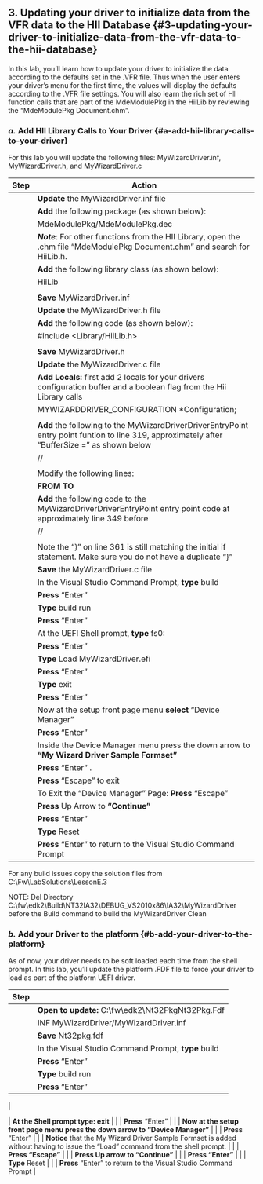## 3\. Updating your driver to initialize data from the VFR data to the HII Database {#3-updating-your-driver-to-initialize-data-from-the-vfr-data-to-the-hii-database}

In this lab, you’ll learn how to update your driver to initialize the data according to the defaults set in the .VFR file. Thus when the user enters your driver’s menu for the first time, the values will display the defaults according to the .VFR file settings. You will also learn the rich set of HII function calls that are part of the MdeModulePkg in the HiiLib by reviewing the “MdeModulePkg Document.chm”.

### _a._ Add HII Library Calls to Your Driver {#a-add-hii-library-calls-to-your-driver}

For this lab you will update the following files: MyWizardDriver.inf, MyWizardDriver.h, and MyWizardDriver.c

| **Step** | **Action** |
| --- | --- |
|  | **Update** the MyWizardDriver.inf file |
|  | **Add** the following package (as shown below): |
|  | MdeModulePkg/MdeModulePkg.dec |
|  | **_Note_**: For other functions from the HII Library, open the .chm file “MdeModulePkg Document.chm” and search for HiiLib.h. |
|  | **Add** the following library class (as shown below): |
|  | HiiLib |
|  |  |
|  | **Save** MyWizardDriver.inf |
|  | **Update** the MyWizardDriver.h file |
|  | **Add** the following code (as shown below): |
|  | #include &lt;Library/HiiLib.h&gt; |
|  |  |
|  | **Save** MyWizardDriver.h |
|  | **Update** the MyWizardDriver.c file |
|  | **Add Locals:** first add 2 locals for your drivers configuration buffer and a boolean flag from the Hii Library calls |
|  | MYWIZARDDRIVER_CONFIGURATION *Configuration; |
|  |  |
|  | **Add** the following to the MyWizardDriverDriverEntryPoint entry point funtion to line 319, approximately after “BufferSize =” as shown below |
|  | // |
|  |  |
|  | Modify the following lines: |
|  | **FROM TO** |
|  | **Add** the following code to the MyWizardDriverDriverEntryPoint entry point code at approximately line 349 before |
|  | // |
|  |  |
|  | Note the “}” on line 361 is still matching the initial if statement. Make sure you do not have a duplicate “}” |
|  | **Save** the MyWizardDriver.c file |
|  | In the Visual Studio Command Prompt, **type** build |
|  | **Press** “Enter” |
|  | **Type** build run |
|  | **Press** “Enter” |
|  | At the UEFI Shell prompt, **type** fs0: |
|  | **Press** “Enter” |
|  | **Type** Load MyWizardDriver.efi |
|  | **Press** “Enter” |
|  | **Type** exit |
|  | **Press** “Enter” |
|  | Now at the setup front page menu **select** “Device Manager” |
|  | **Press** “Enter” |
|  | Inside the Device Manager menu press the down arrow to **“My Wizard Driver Sample Formset”** |
|  | **Press** “Enter” . |
|  | **Press** “Escape” to exit |
|  | To Exit the “Device Manager” Page: **Press** “Escape” |
|  | **Press** Up Arrow to **“**Continue**”** |
|  | **Press** “Enter” |
|  | **Type** Reset |
|  | **Press** “Enter” to return to the Visual Studio Command Prompt |

For any build issues copy the solution files from C:\Fw\LabSolutions\LessonE.3

NOTE: Del Directory C:\fw\edk2\Build\NT32IA32\DEBUG_VS2010x86\IA32\MyWizardDriver before the Build command to build the MyWizardDriver Clean

### _b._ Add your Driver to the platform {#b-add-your-driver-to-the-platform}

As of now, your driver needs to be soft loaded each time from the shell prompt. In this lab, you’ll update the platform .FDF file to force your driver to load as part of the platform UEFI driver.

| **Step** |  |
| --- | --- |
|  | **Open **to update:**** C:\fw\edk2\Nt32PkgNt32Pkg.Fdf |
|  | INF MyWizardDriver/MyWizardDriver.inf |
|  | **Save** Nt32pkg.fdf |
|  | In the Visual Studio Command Prompt, **type** build |
|  | **Press** “Enter” |
|  | **Type** build run |
|  | **Press** “Enter” |
| 

 | **At the Shell prompt type: **exit**** |
|  | **Press** “Enter” |
|  | ****Now at the setup front page menu press the down arrow to** “Device Manager”** |
|  | **Press** “Enter” |
|  | **Notice** that the My Wizard Driver Sample Formset is added without having to issue the “Load” command from the shell prompt. |
|  | **Press **“Escape”**** |
|  | **Press **Up arrow to “Continue”**** |
|  | **Press “Enter”** |
|  | **Type** Reset |
|  | **Press** “Enter” to return to the Visual Studio Command Prompt |